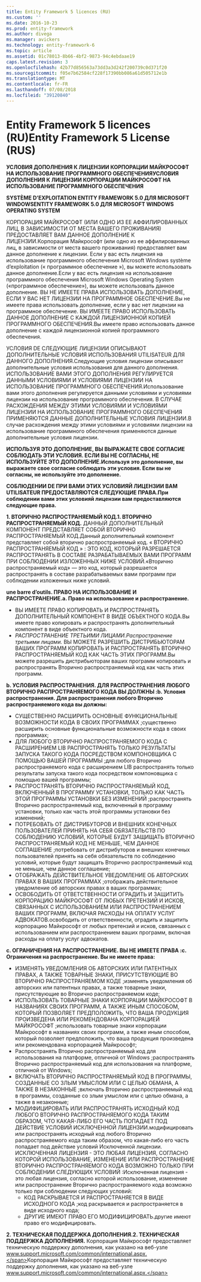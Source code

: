 ```yaml
---
title: Entity Framework 5 licences (RU)
ms.custom: ''
ms.date: 2016-10-23
ms.prod: entity-framework
ms.author: divega
ms.manager: avickers
ms.technology: entity-framework-6
ms.topic: article
ms.assetid: 01c78013-8b66-4bf2-9873-94c4ebdaae19
caps.latest.revision: 3
ms.openlocfilehash: 42b77d856563a73dd3a3d242f200739c0d371f20
ms.sourcegitcommit: f05e7b62584cf228f17390bb086a61d505712e1b
ms.translationtype: MT
ms.contentlocale: fr-FR
ms.lasthandoff: 07/08/2018
ms.locfileid: "39120840"
---
```

# <a name="entity-framework-5-license-rus"></a><span data-ttu-id="1119d-102">Entity Framework 5 licences (RU)</span><span class="sxs-lookup"><span data-stu-id="1119d-102">Entity Framework 5 License (RUS)</span></span>
<span data-ttu-id="1119d-103">**УСЛОВИЯ ДОПОЛНЕНИЯ К ЛИЦЕНЗИИ КОРПОРАЦИИ МАЙКРОСОФТ НА ИСПОЛЬЗОВАНИЕ ПРОГРАММНОГО ОБЕСПЕЧЕНИЯ**</span><span class="sxs-lookup"><span data-stu-id="1119d-103">**УСЛОВИЯ ДОПОЛНЕНИЯ К ЛИЦЕНЗИИ КОРПОРАЦИИ МАЙКРОСОФТ НА ИСПОЛЬЗОВАНИЕ ПРОГРАММНОГО ОБЕСПЕЧЕНИЯ**</span></span>

<span data-ttu-id="1119d-104">**SYSTÈME D’EXPLOITATION ENTITY FRAMEWORK 5.0 ДЛЯ MICROSOFT WINDOWS**</span><span class="sxs-lookup"><span data-stu-id="1119d-104">**ENTITY FRAMEWORK 5.0 ДЛЯ MICROSOFT WINDOWS OPERATING SYSTEM**</span></span>

<span data-ttu-id="1119d-105">КОРПОРАЦИЯ МАЙКРОСОФТ (ИЛИ ОДНО ИЗ ЕЕ АФФИЛИРОВАННЫХ ЛИЦ, В ЗАВИСИМОСТИ ОТ МЕСТА ВАШЕГО ПРОЖИВАНИЯ) ПРЕДОСТАВЛЯЕТ ВАМ ДАННОЕ ДОПОЛНЕНИЕ К ЛИЦЕНЗИИ.</span><span class="sxs-lookup"><span data-stu-id="1119d-105">Корпорация Майкрософт (или одно из ее аффилированных лиц, в зависимости от места вашего проживания) предоставляет вам данное дополнение к лицензии.</span></span> <span data-ttu-id="1119d-106">Если у вас есть лицензия на использование программного обеспечения Microsoft Windows système d’exploitation (« программное обеспечение »), вы можете использовать данное дополнение.</span><span class="sxs-lookup"><span data-stu-id="1119d-106">Если у вас есть лицензия на использование программного обеспечения Microsoft Windows Operating System («программное обеспечение»), вы можете использовать данное дополнение.</span></span> <span data-ttu-id="1119d-107">ВЫ НЕ ИМЕЕТЕ ПРАВА ИСПОЛЬЗОВАТЬ ДОПОЛНЕНИЕ, ЕСЛИ У ВАС НЕТ ЛИЦЕНЗИИ НА ПРОГРАММНОЕ ОБЕСПЕЧЕНИЕ.</span><span class="sxs-lookup"><span data-stu-id="1119d-107">Вы не имеете права использовать дополнение, если у вас нет лицензии на программное обеспечение.</span></span> <span data-ttu-id="1119d-108">ВЫ ИМЕЕТЕ ПРАВО ИСПОЛЬЗОВАТЬ ДАННОЕ ДОПОЛНЕНИЕ С КАЖДОЙ ЛИЦЕНЗИОННОЙ КОПИЕЙ ПРОГРАММНОГО ОБЕСПЕЧЕНИЯ.</span><span class="sxs-lookup"><span data-stu-id="1119d-108">Вы имеете право использовать данное дополнение с каждой лицензионной копией программного обеспечения.</span></span>

<span data-ttu-id="1119d-109">УСЛОВИЯ DE СЛЕДУЮЩИЕ ЛИЦЕНЗИИ ОПИСЫВАЮТ ДОПОЛНИТЕЛЬНЫЕ УСЛОВИЯ ИСПОЛЬЗОВАНИЯ UTILISATEUR ДЛЯ ДАННОГО ДОПОЛНЕНИЯ.</span><span class="sxs-lookup"><span data-stu-id="1119d-109">Следующие условия лицензии описывают дополнительные условия использования для данного дополнения.</span></span> <span data-ttu-id="1119d-110">ИСПОЛЬЗОВАНИЕ ВАМИ ЭТОГО ДОПОЛНЕНИЯ РЕГУЛИРУЕТСЯ ДАННЫМИ УСЛОВИЯМИ И УСЛОВИЯМИ ЛИЦЕНЗИИ НА ИСПОЛЬЗОВАНИЕ ПРОГРАММНОГО ОБЕСПЕЧЕНИЯ.</span><span class="sxs-lookup"><span data-stu-id="1119d-110">Использование вами этого дополнения регулируется данными условиями и условиями лицензии на использование программного обеспечения.</span></span> <span data-ttu-id="1119d-111">В СЛУЧАЕ РАСХОЖДЕНИЯ МЕЖДУ ЭТИМИ УСЛОВИЯМИ И УСЛОВИЯМИ ЛИЦЕНЗИИ НА ИСПОЛЬЗОВАНИЕ ПРОГРАММНОГО ОБЕСПЕЧЕНИЯ ПРИМЕНЯЮТСЯ ДАННЫЕ ДОПОЛНИТЕЛЬНЫЕ УСЛОВИЯ ЛИЦЕНЗИИ.</span><span class="sxs-lookup"><span data-stu-id="1119d-111">В случае расхождения между этими условиями и условиями лицензии на использование программного обеспечения применяются данные дополнительные условия лицензии.</span></span>

<span data-ttu-id="1119d-112">**ИСПОЛЬЗУЯ ЭТО ДОПОЛНЕНИЕ, ВЫ ВЫРАЖАЕТЕ СВОЕ СОГЛАСИЕ СОБЛЮДАТЬ ЭТИ УСЛОВИЯ. ЕСЛИ ВЫ НЕ СОГЛАСНЫ, НЕ ИСПОЛЬЗУЙТЕ ЭТО ДОПОЛНЕНИЕ.**</span><span class="sxs-lookup"><span data-stu-id="1119d-112">**Используя это дополнение, вы выражаете свое согласие соблюдать эти условия. Если вы не согласны, не используйте это дополнение.**</span></span>

<span data-ttu-id="1119d-113">**СОБЛЮДЕНИИ DE ПРИ ВАМИ ЭТИХ УСЛОВИЯЙ ЛИЦЕНЗИИ ВАМ UTILISATEUR ПРЕДОСТАВЛЯЮТСЯ СЛЕДУЮЩИЕ ПРАВА.**</span><span class="sxs-lookup"><span data-stu-id="1119d-113">**При соблюдении вами этих условияй лицензии вам предоставляются следующие права.**</span></span>

<span data-ttu-id="1119d-114">**1. ВТОРИЧНО РАСПРОСТРАНЯЕМЫЙ КОД.**</span><span class="sxs-lookup"><span data-stu-id="1119d-114">**1. ВТОРИЧНО РАСПРОСТРАНЯЕМЫЙ КОД.**</span></span> <span data-ttu-id="1119d-115">ДАННЫЙ ДОПОЛНИТЕЛЬНЫЙ КОМПОНЕНТ ПРЕДСТАВЛЯЕТ СОБОЙ ВТОРИЧНО РАСПРОСТРАНЯЕМЫЙ КОД.</span><span class="sxs-lookup"><span data-stu-id="1119d-115">Данный дополнительный компонент представляет собой вторично распространяемый код.</span></span> <span data-ttu-id="1119d-116">« ВТОРИЧНО РАСПРОСТРАНЯЕМЫЙ КОД » : ЭТО КОД, КОТОРЫЙ РАЗРЕШАЕТСЯ РАСПРОСТРАНЯТЬ В СОСТАВЕ РАЗРАБАТЫВАЕМЫХ ВАМИ ПРОГРАММ ПРИ СОБЛЮДЕНИИ ИЗЛОЖЕННЫХ НИЖЕ УСЛОВИЙ.</span><span class="sxs-lookup"><span data-stu-id="1119d-116">«Вторично распространяемый код» ― это код, который разрешается распространять в составе разрабатываемых вами программ при соблюдении изложенных ниже условий.</span></span>

<span data-ttu-id="1119d-117">**une barre d’outils. ПРАВО НА ИСПОЛЬЗОВАНИЕ И РАСПРОСТРАНЕНИЕ.**</span><span class="sxs-lookup"><span data-stu-id="1119d-117">**a. Право на использование и распространение.**</span></span>

-   <span data-ttu-id="1119d-118">ВЫ ИМЕЕТЕ ПРАВО КОПИРОВАТЬ И РАСПРОСТРАНЯТЬ ДОПОЛНИТЕЛЬНЫЙ КОМПОНЕНТ В ВИДЕ ОБЪЕКТНОГО КОДА.</span><span class="sxs-lookup"><span data-stu-id="1119d-118">Вы имеете право копировать и распространять дополнительный компонент в виде объектного кода.</span></span>
-   <span data-ttu-id="1119d-119">*РАСПРОСТРАНЕНИЕ ТРЕТЬИМИ ЛИЦАМИ.*</span><span class="sxs-lookup"><span data-stu-id="1119d-119">*Распространение третьими лицами.*</span></span> <span data-ttu-id="1119d-120">ВЫ МОЖЕТЕ РАЗРЕШИТЬ ДИСТРИБЬЮТОРАМ ВАШИХ ПРОГРАММ КОПИРОВАТЬ И РАСПРОСТРАНЯТЬ ВТОРИЧНО РАСПРОСТРАНЯЕМЫЙ КОД КАК ЧАСТЬ ЭТИХ ПРОГРАММ.</span><span class="sxs-lookup"><span data-stu-id="1119d-120">Вы можете разрешить дистрибьюторам ваших программ копировать и распространять Вторично распространяемый код как часть этих программ.</span></span>

<span data-ttu-id="1119d-121">**b. УСЛОВИЯ РАСПРОСТРАНЕНИЯ. ДЛЯ РАСПРОСТРАНЕНИЯ ЛЮБОГО ВТОРИЧНО РАСПРОСТРАНЯЕМОГО КОДА ВЫ ДОЛЖНЫ :**</span><span class="sxs-lookup"><span data-stu-id="1119d-121">**b. Условия распространения. Для распространения любого Вторично распространяемого кода вы должны:**</span></span>

-   <span data-ttu-id="1119d-122">СУЩЕСТВЕННО РАСШИРИТЬ ОСНОВНЫЕ ФУНКЦИОНАЛЬНЫЕ ВОЗМОЖНОСТИ КОДА В СВОИХ ПРОГРАММАХ ;</span><span class="sxs-lookup"><span data-stu-id="1119d-122">существенно расширить основные функциональные возможности кода в своих программах;</span></span>
-   <span data-ttu-id="1119d-123">ДЛЯ ЛЮБОГО ВТОРИЧНО РАСПРОСТРАНЯЕМОГО КОДА С РАСШИРЕНИЕМ LIB РАСПРОСТРАНЯТЬ ТОЛЬКО РЕЗУЛЬТАТЫ ЗАПУСКА ТАКОГО КОДА ПОСРЕДСТВОМ КОМПОНОВЩИКА С ПОМОЩЬЮ ВАШЕЙ ПРОГРАММЫ ;</span><span class="sxs-lookup"><span data-stu-id="1119d-123">для любого Вторично распространяемого кода с расширением LIB распространять только результаты запуска такого кода посредством компоновщика с помощью вашей программы;</span></span>
-   <span data-ttu-id="1119d-124">РАСПРОСТРАНЯТЬ ВТОРИЧНО РАСПРОСТРАНЯЕМЫЙ КОД, ВКЛЮЧЕННЫЙ В ПРОГРАММУ УСТАНОВКИ, ТОЛЬКО КАК ЧАСТЬ ЭТОЙ ПРОГРАММЫ УСТАНОВКИ БЕЗ ИЗМЕНЕНИЙ ;</span><span class="sxs-lookup"><span data-stu-id="1119d-124">распространять Вторично распространяемый код, включенный в программу установки, только как часть этой программы установки без изменений;</span></span>
-   <span data-ttu-id="1119d-125">ПОТРЕБОВАТЬ ОТ ДИСТРИБУТОРОВ И ВНЕШНИХ КОНЕЧНЫХ ПОЛЬЗОВАТЕЛЕЙ ПРИНЯТЬ НА СЕБЯ ОБЯЗАТЕЛЬСТВ ПО СОБЛЮДЕНИЮ УСЛОВИЙ, КОТОРЫЕ БУДУТ ЗАЩИЩАТЬ ВТОРИЧНО РАСПРОСТРАНЯЕМЫЙ КОД НЕ МЕНЬШЕ, ЧЕМ ДАННОЕ СОГЛАШЕНИЕ ;</span><span class="sxs-lookup"><span data-stu-id="1119d-125">потребовать от дистрибуторов и внешних конечных пользователей принять на себя обязательств по соблюдению условий, которые будут защищать Вторично распространяемый код не меньше, чем данное соглашение;</span></span>
-   <span data-ttu-id="1119d-126">ОТОБРАЖАТЬ ДЕЙСТВИТЕЛЬНОЕ УВЕДОМЛЕНИЕ ОБ АВТОРСКИХ ПРАВАХ В ВАШИХ ПРОГРАММАХ ;</span><span class="sxs-lookup"><span data-stu-id="1119d-126">отображать действительное уведомление об авторских правах в ваших программах;</span></span>
-   <span data-ttu-id="1119d-127">ОСВОБОДИТЬ ОТ ОТВЕТСТВЕННОСТИ ОГРАДИТЬ И ЗАЩИТИТЬ КОРПОРАЦИЮ МАЙКРОСОФТ ОТ ЛЮБЫХ ПРЕТЕНЗИЙ И ИСКОВ, СВЯЗАННЫХ С ИСПОЛЬЗОВАНИЕМ ИЛИ РАСПРОСТРАНЕНИЕМ ВАШИХ ПРОГРАММ, ВКЛЮЧАЯ РАСХОДЫ НА ОПЛАТУ УСЛУГ АДВОКАТОВ.</span><span class="sxs-lookup"><span data-stu-id="1119d-127">освободить от ответственности, оградить и защитить корпорацию Майкрософт от любых претензий и исков, связанных с использованием или распространением ваших программ, включая расходы на оплату услуг адвокатов.</span></span>

<span data-ttu-id="1119d-128">**c. ОГРАНИЧЕНИЯ НА РАСПРОСТРАНЕНИЕ. ВЫ НЕ ИМЕЕТЕ ПРАВА :**</span><span class="sxs-lookup"><span data-stu-id="1119d-128">**c. Ограничения на распространение. Вы не имеете права:**</span></span>

-   <span data-ttu-id="1119d-129">ИЗМЕНЯТЬ УВЕДОМЛЕНИЯ ОБ АВТОРСКИХ ИЛИ ПАТЕНТНЫХ ПРАВАХ, А ТАКЖЕ ТОВАРНЫЕ ЗНАКИ, ПРИСУТСТВУЮЩИЕ ВО ВТОРИЧНО РАСПРОСТРАНЯЕМОМ КОДЕ ;</span><span class="sxs-lookup"><span data-stu-id="1119d-129">изменять уведомления об авторских или патентных правах, а также товарные знаки, присутствующие во Вторично распространяемом коде;</span></span>
-   <span data-ttu-id="1119d-130">ИСПОЛЬЗОВАТЬ ТОВАРНЫЕ ЗНАКИ КОРПОРАЦИИ МАЙКРОСОФТ В НАЗВАНИЯХ СВОИХ ПРОГРАММ, А ТАКЖЕ ИНЫМ СПОСОБОМ, КОТОРЫЙ ПОЗВОЛЯЕТ ПРЕДПОЛОЖИТЬ, ЧТО ВАША ПРОДУКЦИЯ ПРОИЗВЕДЕНА ИЛИ РЕКОМЕНДОВАНА КОРПОРАЦИЕЙ МАЙКРОСОФТ ;</span><span class="sxs-lookup"><span data-stu-id="1119d-130">использовать товарные знаки корпорации Майкрософт в названиях своих программ, а также иным способом, который позволяет предположить, что ваша продукция произведена или рекомендована корпорацией Майкрософт;</span></span>
-   <span data-ttu-id="1119d-131">Распространять Вторично распространяемый код для использования на платформе, отличной от Windows ;</span><span class="sxs-lookup"><span data-stu-id="1119d-131">распространять Вторично распространяемый код для использования на платформе, отличной от Windows;</span></span>
-   <span data-ttu-id="1119d-132">ВКЛЮЧАТЬ ВТОРИЧНО РАСПРОСТРАНЯЕМЫЙ КОД В ПРОГРАММЫ, СОЗДАННЫЕ СО ЗЛЫМ УМЫСЛОМ ИЛИ С ЦЕЛЬЮ ОБМАНА, А ТАКЖЕ В НЕЗАКОННЫЕ ;</span><span class="sxs-lookup"><span data-stu-id="1119d-132">включать Вторично распространяемый код в программы, созданные со злым умыслом или с целью обмана, а также в незаконные;</span></span>
-   <span data-ttu-id="1119d-133">МОДИФИЦИРОВАТЬ ИЛИ РАСПРОСТРАНЯТЬ ИСХОДНЫЙ КОД ЛЮБОГО ВТОРИЧНО РАСПРОСТРАНЯЕМОГО КОДА ТАКИМ ОБРАЗОМ, ЧТО КАКАЯ-ЛИБО ЕГО ЧАСТЬ ПОПАДАЕТ ПОД ДЕЙСТВИЕ УСЛОВИЙ ИСКЛЮЧЕННОЙ ЛИЦЕНЗИИ.</span><span class="sxs-lookup"><span data-stu-id="1119d-133">модифицировать или распространять исходный код любого Вторично распространяемого кода таким образом, что какая-либо его часть попадает под действие условий Исключенной лицензии.</span></span> <span data-ttu-id="1119d-134">ИСКЛЮЧЕННАЯ ЛИЦЕНЗИЯ - ЭТО ЛЮБАЯ ЛИЦЕНЗИЯ, СОГЛАСНО КОТОРОЙ ИСПОЛЬЗОВАНИЕ, ИЗМЕНЕНИЕ ИЛИ РАСПРОСТРАНЕНИЕ ВТОРИЧНО РАСПРОСТРАНЯЕМОГО КОДА ВОЗМОЖНО ТОЛЬКО ПРИ СОБЛЮДЕНИИ СЛЕДУЮЩИХ УСЛОВИЙ :</span><span class="sxs-lookup"><span data-stu-id="1119d-134">Исключенная лицензия - это любая лицензия, согласно которой использование, изменение или распространение Вторично распространяемого кода возможно только при соблюдении следующих условий:</span></span>
    -   <span data-ttu-id="1119d-135">КОД РАСКРЫВАЕТСЯ И РАСПРОСТРАНЯЕТСЯ В ВИДЕ ИСХОДНОГО КОДА ;</span><span class="sxs-lookup"><span data-stu-id="1119d-135">код раскрывается и распространяется в виде исходного кода;</span></span>
    -   <span data-ttu-id="1119d-136">ДРУГИЕ ИМЕЮТ ПРАВО ЕГО МОДИФИЦИРОВАТЬ.</span><span class="sxs-lookup"><span data-stu-id="1119d-136">другие имеют право его модифицировать.</span></span>

<span data-ttu-id="1119d-137">**2. ТЕХНИЧЕСКАЯ ПОДДЕРЖКА ДОПОЛНЕНИЯ.**</span><span class="sxs-lookup"><span data-stu-id="1119d-137">**2. ТЕХНИЧЕСКАЯ ПОДДЕРЖКА ДОПОЛНЕНИЯ.**</span></span> <span data-ttu-id="1119d-138">Корпорация Майкрософт предоставляет техническую поддержку дополнения, как указано на веб-узле www.support.microsoft.com/common/international.aspx.</span><span class="sxs-lookup"><span data-stu-id="1119d-138">Корпорация Майкрософт предоставляет техническую поддержку дополнения, как указано на веб-узле www.support.microsoft.com/common/international.aspx.</span></span>
